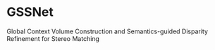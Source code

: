 # GSSNet
Global Context Volume Construction and Semantics-guided Disparity Refinement for Stereo Matching
